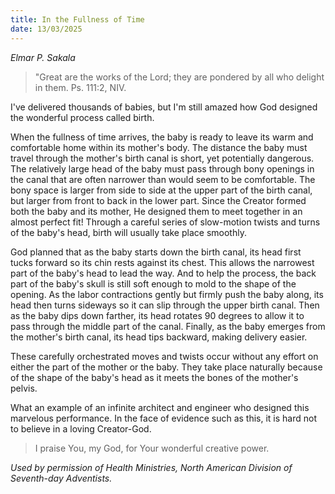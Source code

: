 ```yaml
---
title: In the Fullness of Time
date: 13/03/2025
---
```


_Elmar P. Sakala_

> <p></p>
> "Great are the works of the Lord; they are pondered by all who delight in them. Ps. 111:2, NIV.

I've delivered thousands of babies, but I'm still amazed how God designed the wonderful process called birth.

When the fullness of time arrives, the baby is ready to leave its warm and comfortable home within its mother's body. The distance the baby must travel through the mother's birth canal is short, yet potentially dangerous. The relatively large head of the baby must pass through bony openings in the canal that are often narrower than would seem to be comfortable. The bony space is larger from side to side at the upper part of the birth canal, but larger from front to back in the lower part. Since the Creator formed both the baby and its mother, He designed them to meet together in an almost perfect fit! Through a careful series of slow-motion twists and turns of the baby's head, birth will usually take place smoothly.

God planned that as the baby starts down the birth canal, its head first tucks forward so its chin rests against its chest. This allows the narrowest part of the baby's head to lead the way. And to help the process, the back part of the baby's skull is still soft enough to mold to the shape of the opening. As the labor contractions gently but firmly push the baby along, its head then turns sideways so it can slip through the upper birth canal. Then as the baby dips down farther, its head rotates 90 degrees to allow it to pass through the middle part of the canal. Finally, as the baby emerges from the mother's birth canal, its head tips backward, making delivery easier.

These carefully orchestrated moves and twists occur without any effort on either the part of the mother or the baby. They take place naturally because of the shape of the baby's head as it meets the bones of the mother's pelvis.

What an example of an infinite architect and engineer who designed this marvelous performance. In the face of evidence such as this, it is hard not to believe in a loving Creator-God.

> <callout></callout>
> I praise You, my God, for Your wonderful creative power.

_Used by permission of Health Ministries, North American Division of Seventh-day Adventists._